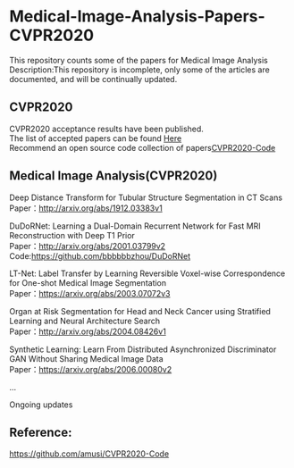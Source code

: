 # Medical-Image-Analysis-Papers-CVPR2020
This repository counts some of the papers for Medical Image Analysis  
Description:This repository is incomplete, only some of the articles are documented, and will be continually updated.

## CVPR2020
CVPR2020 acceptance results have been published.  
The list of accepted papers can be found [Here](http://cvpr2020.thecvf.com/sites/default/files/2020-03/accepted_list_0.txt)  
Recommend an open source code collection of papers[CVPR2020-Code](https://github.com/amusi/CVPR2020-Code)

## Medical Image Analysis(CVPR2020)
Deep Distance Transform for Tubular Structure Segmentation in CT Scans  
Paper：http://arxiv.org/abs/1912.03383v1  

DuDoRNet: Learning a Dual-Domain Recurrent Network for Fast MRI Reconstruction with Deep T1 Prior  
Paper：http://arxiv.org/abs/2001.03799v2  
Code:https://github.com/bbbbbbzhou/DuDoRNet  

LT-Net: Label Transfer by Learning Reversible Voxel-wise Correspondence for One-shot Medical Image Segmentation  
Paper：https://arxiv.org/abs/2003.07072v3  

Organ at Risk Segmentation for Head and Neck Cancer using Stratified Learning and Neural Architecture Search  
Paper：http://arxiv.org/abs/2004.08426v1  

Synthetic Learning: Learn From Distributed Asynchronized Discriminator GAN Without Sharing Medical Image Data  
Paper：https://arxiv.org/abs/2006.00080v2  

...  

Ongoing updates

## Reference:
https://github.com/amusi/CVPR2020-Code
